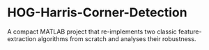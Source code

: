 # HOG-Harris-Corner-Detection
A compact MATLAB project that re-implements two classic feature-extraction algorithms from scratch and analyses their robustness.

